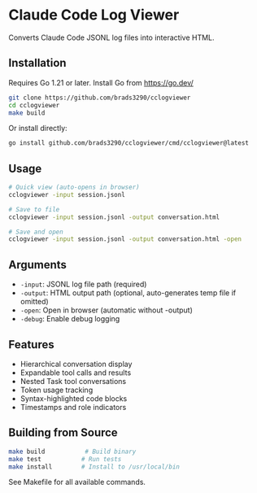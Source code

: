 # Claude Code Log Viewer

Converts Claude Code JSONL log files into interactive HTML.

## Installation

Requires Go 1.21 or later. Install Go from https://go.dev/

```bash
git clone https://github.com/brads3290/cclogviewer
cd cclogviewer
make build
```

Or install directly:
```bash
go install github.com/brads3290/cclogviewer/cmd/cclogviewer@latest
```

## Usage

```bash
# Quick view (auto-opens in browser)
cclogviewer -input session.jsonl

# Save to file
cclogviewer -input session.jsonl -output conversation.html

# Save and open
cclogviewer -input session.jsonl -output conversation.html -open
```

## Arguments

- `-input`: JSONL log file path (required)
- `-output`: HTML output path (optional, auto-generates temp file if omitted)
- `-open`: Open in browser (automatic without -output)
- `-debug`: Enable debug logging

## Features

- Hierarchical conversation display
- Expandable tool calls and results
- Nested Task tool conversations
- Token usage tracking
- Syntax-highlighted code blocks
- Timestamps and role indicators

## Building from Source

```bash
make build           # Build binary
make test           # Run tests
make install        # Install to /usr/local/bin
```

See Makefile for all available commands.